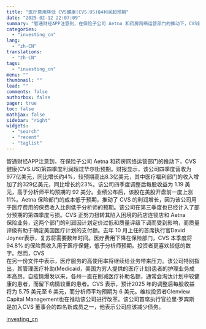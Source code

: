 ```yaml
---
title: "医疗费用降低 CVS健康(CVS.US)Q4利润超预期"
date: "2025-02-12 22:07:09"
summary: "智通财经APP注意到，在保险子公司 Aetna 和药房网络运营部门的推动下，CVS健康(CVS.U..."
categories:
  - "investing_cn"
lang:
  - "zh-CN"
translations:
  - "zh-CN"
tags:
  - "investing_cn"
menu: ""
thumbnail: ""
lead: ""
comments: false
authorbox: false
pager: true
toc: false
mathjax: false
sidebar: "right"
widgets:
  - "search"
  - "recent"
  - "taglist"
---
```


智通财经APP注意到，在保险子公司 Aetna 和药房网络运营部门的推动下，CVS健康(CVS.US)第四季度利润超过华尔街预期。财报显示，该公司四季度营收为977亿美元，同比增长约4%，较预期高出8.3亿美元，其中医疗福利部门的收入增加了约329亿美元，同比增长约23%。该公司四季度调整后每股收益为 1.19 美元，高于分析师平均预期的 92 美分。业绩公布后，该股在美股开盘前一度上涨 11%。Aetna 保险部门的成本低于预期，推动了 CVS 的利润增长，因为该公司用于医疗费用的保费收入比例低于分析师的预期。该公司在第三季度也已经计入了部分预期的第四季度亏损。CVS 正努力扭转其陷入困境的药店连锁店和 Aetna   
保险业务，这两个部门的利润因计划定价过低和质量评级下调而受到影响，而质量评级有助于确定美国医疗计划的支付额。去年 10 月上任的首席执行官David   
Joyner表示，复苏将需要数年时间。医疗费用下降在保险部门，CVS 本季度将 94.8% 的保险费收入用于医疗保健，低于分析师预期。投资者更喜欢较低的数字。然而，CVS   
在另一份文件中表示，医疗服务的高使用率将继续给业务带来压力。该公司特别指出，其管理医疗补助(Medicaid，美国为穷人提供的医疗计划)患者的护理业务成本高昂。自疫情爆发以来，各州一直在削减医疗补助名额，通常会淘汰计划中较健康的患者，而留下病情较重的患者。CVS 表示，预计2025 年的调整后每股收益将为 5.75 美元至 6 美元，而分析师平均预期为 6 美元。维权投资者Glenview Capital Management也在推动该公司进行改革。该公司首席执行官拉里·罗宾斯是加入CVS 董事会的四名新成员之一，他表示公司应该减少债务。

[investing_cn](https://cn.investing.com/news/stock-market-news/article-2668259)
